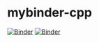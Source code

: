 # mybinder-cpp
[![Binder](https://mybinder.org/badge_logo.svg)](https://mybinder.org/v2/gh/kiran-parte/mybinder-cpp/master)
[![Binder](https://mybinder.org/badge_logo.svg)](https://mybinder.org/v2/gh/kiran-parte/mybinder-cpp/70f1a28d62024c9ae3a52c4338187725aca635be)
